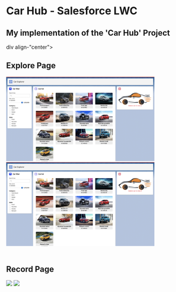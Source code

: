 # Car Hub - Salesforce LWC

## My implementation of the 'Car Hub' Project

div align-"center">
    <h2>Explore Page</h2>
    <img src="images/Explorer 1.png" width="400">
    <img src="images/Explorer 1.png" width="400">
    <br />
    <br />
    <h2>Record Page</h2>
    <img src="images/Record Page 1" width="400">
    <img src="images/Record Page 2" width="400">
</div>
